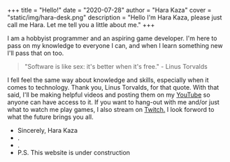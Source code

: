 +++
title = "Hello!"
date = "2020-07-28"
author = "Hara Kaza"
cover = "static/img/hara-desk.png"
description = "Hello I'm Hara Kaza, please just call me Hara. Let me tell you a little about me."
+++

I am a hobbyist programmer and an aspiring game developer. I'm here to pass on my knowledge to everyone I can, and when I learn something new I'll pass that on too.

> "Software is like sex: it's better when it's free." - Linus Torvalds

I fell feel the same way about knowledge and skills, especially when it comes to technology. Thank you, Linus Torvalds, for that quote. With that said, I'll be making helpful videos and posting them on my [YouTube](https://www.youtube.com/channel/UCbux7yV6fVJS-JK-dBlnEOw) so anyone can have access to it. If you want to hang-out with me and/or just what to watch me play games, I also stream on [Twitch.](https://www.twitch.tv/harakaza) I look forword to what the future brings you all.

- Sincerely, Hara Kaza
- .
- .
- P.S. This website is under construction
